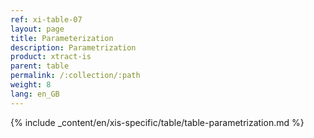 ```yaml
---
ref: xi-table-07
layout: page
title: Parameterization 
description: Parametrization 
product: xtract-is
parent: table
permalink: /:collection/:path
weight: 8
lang: en_GB
---
```


{% include _content/en/xis-specific/table/table-parametrization.md  %}